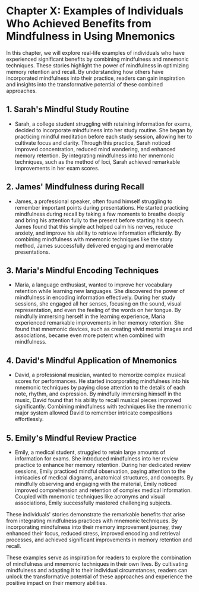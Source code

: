 Chapter X: Examples of Individuals Who Achieved Benefits from Mindfulness in Using Mnemonics
============================================================================================

In this chapter, we will explore real-life examples of individuals who have experienced significant benefits by combining mindfulness and mnemonic techniques. These stories highlight the power of mindfulness in optimizing memory retention and recall. By understanding how others have incorporated mindfulness into their practice, readers can gain inspiration and insights into the transformative potential of these combined approaches.

**1. Sarah's Mindful Study Routine**
------------------------------------

* Sarah, a college student struggling with retaining information for exams, decided to incorporate mindfulness into her study routine. She began by practicing mindful meditation before each study session, allowing her to cultivate focus and clarity. Through this practice, Sarah noticed improved concentration, reduced mind wandering, and enhanced memory retention. By integrating mindfulness into her mnemonic techniques, such as the method of loci, Sarah achieved remarkable improvements in her exam scores.

**2. James' Mindfulness during Recall**
---------------------------------------

* James, a professional speaker, often found himself struggling to remember important points during presentations. He started practicing mindfulness during recall by taking a few moments to breathe deeply and bring his attention fully to the present before starting his speech. James found that this simple act helped calm his nerves, reduce anxiety, and improve his ability to retrieve information efficiently. By combining mindfulness with mnemonic techniques like the story method, James successfully delivered engaging and memorable presentations.

**3. Maria's Mindful Encoding Techniques**
------------------------------------------

* Maria, a language enthusiast, wanted to improve her vocabulary retention while learning new languages. She discovered the power of mindfulness in encoding information effectively. During her study sessions, she engaged all her senses, focusing on the sound, visual representation, and even the feeling of the words on her tongue. By mindfully immersing herself in the learning experience, Maria experienced remarkable improvements in her memory retention. She found that mnemonic devices, such as creating vivid mental images and associations, became even more potent when combined with mindfulness.

**4. David's Mindful Application of Mnemonics**
-----------------------------------------------

* David, a professional musician, wanted to memorize complex musical scores for performances. He started incorporating mindfulness into his mnemonic techniques by paying close attention to the details of each note, rhythm, and expression. By mindfully immersing himself in the music, David found that his ability to recall musical pieces improved significantly. Combining mindfulness with techniques like the mnemonic major system allowed David to remember intricate compositions effortlessly.

**5. Emily's Mindful Review Practice**
--------------------------------------

* Emily, a medical student, struggled to retain large amounts of information for exams. She introduced mindfulness into her review practice to enhance her memory retention. During her dedicated review sessions, Emily practiced mindful observation, paying attention to the intricacies of medical diagrams, anatomical structures, and concepts. By mindfully observing and engaging with the material, Emily noticed improved comprehension and retention of complex medical information. Coupled with mnemonic techniques like acronyms and visual associations, Emily successfully mastered challenging subjects.

These individuals' stories demonstrate the remarkable benefits that arise from integrating mindfulness practices with mnemonic techniques. By incorporating mindfulness into their memory improvement journey, they enhanced their focus, reduced stress, improved encoding and retrieval processes, and achieved significant improvements in memory retention and recall.

These examples serve as inspiration for readers to explore the combination of mindfulness and mnemonic techniques in their own lives. By cultivating mindfulness and adapting it to their individual circumstances, readers can unlock the transformative potential of these approaches and experience the positive impact on their memory abilities.
